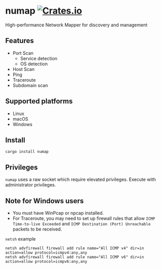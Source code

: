 [crates-badge]: https://img.shields.io/crates/v/numap.svg
[crates-url]: https://crates.io/crates/numap

# numap [![Crates.io][crates-badge]][crates-url]
High-performance Network Mapper for discovery and management

## Features
- Port Scan
    - Service detection
    - OS detection
- Host Scan
- Ping
- Traceroute
- Subdomain scan

## Supported platforms
- Linux
- macOS
- Windows

## Install
```
cargo install numap
```

## Privileges
`numap` uses a raw socket which require elevated privileges.  Execute with administrator privileges.

## Note for Windows users
- You must have WinPcap or npcap installed.
- For Traceroute, you may need to set up firewall rules that allow `ICMP Time-to-live Exceeded` and `ICMP Destination (Port) Unreachable` packets to be received.

`netsh` example 
```
netsh advfirewall firewall add rule name="All ICMP v4" dir=in action=allow protocol=icmpv4:any,any
netsh advfirewall firewall add rule name="All ICMP v6" dir=in action=allow protocol=icmpv6:any,any
```

